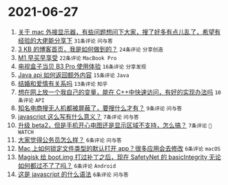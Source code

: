 # 2021-06-27

1. [关于 mac 外接显示器，有些问题想问下大家，搜了好多有点儿乱了，希望有经验的大佬能分享下](https://www.v2ex.com/t/786015) `31条评论` `问与答`
1. [3 KB 的博客首页，我是如何做到的？](https://www.v2ex.com/t/786028) `24条评论` `分享创造`
1. [M1 早买早享受](https://www.v2ex.com/t/786045) `22条评论` `MacBook Pro`
1. [电视盒子当贝 B3 Pro 使用体验](https://www.v2ex.com/t/786036) `16条评论` `分享发现`
1. [Java api 如何返回额外内容](https://www.v2ex.com/t/786021) `15条评论` `Java`
1. [结婚和爱情有关系吗](https://www.v2ex.com/t/786038) `13条评论` `知乎`
1. [想在网上放一个我自己的变量，能在 C++中快速访问，有好的实现办法吗](https://www.v2ex.com/t/786052) `10条评论` `API`
1. [知名电商搜无人机都被屏蔽了，要搜什么才有？](https://www.v2ex.com/t/786069) `9条评论` `问与答`
1. [javascript 这么写有什么意义？](https://www.v2ex.com/t/786051) `7条评论` `问与答`
1. [升级 beta2，但是手机开心电图还是显示区域不支持，怎么搞？](https://www.v2ex.com/t/786012) `7条评论` ` WATCH`
1. [大家觉得公务员怎么样？](https://www.v2ex.com/t/786066) `6条评论` `问与答`
1. [Mac 上如何锁定文件类型的默认打开 app？很多应用会去修改](https://www.v2ex.com/t/786031) `6条评论` `macOS`
1. [Magisk 给 boot.img 打过补丁之后，现在 SafetyNet 的 basicIntegrity 无论如何都过不了了吗？](https://www.v2ex.com/t/786029) `6条评论` `Android`
1. [这是 javascript 的什么语法](https://www.v2ex.com/t/786022) `6条评论` `问与答`
